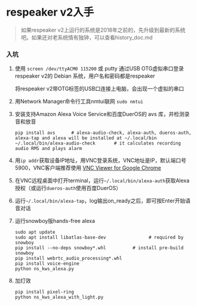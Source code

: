 respeaker v2入手
===============

>如果respeaker v2上运行的系统是2018年之前的，先升级到最新的系统吧。如果还对老系统情有独钟，可以查看history_doc.md

### 入坑
1. 使用 `screen /dev/ttyACM0 115200` 或 putty 通过USB OTG虚拟串口登录respeaker v2的 Debian 系统，用户名和密码都是respeaker

   将respeaker v2带OTG标签的USB口连接上电脑，会出现一个虚拟的串口

2. 用Network Manager命令行工具nmtui联网 `sudo nmtui`
3. 安装支持Amazon Alexa Voice Service和百度DuerOS的 avs 库，并检测录音和放音

   ```
   pip install avs      # alexa-audio-check, alexa-auth, dueros-auth, alexa-tap and alexa will be installed at ~/.local/bin
   ~/.local/bin/alexa-audio-check       # it calculates recording audio RMS and plays alarm
   ```

4. 用`ip addr`获取设备IP地址，用VNC登录系统，VNC地址是IP，默认端口号5900，VNC客户端推荐使用 [VNC Viewer for Google Chrome](https://chrome.google.com/webstore/detail/vnc%C2%AE-viewer-for-google-ch/iabmpiboiopbgfabjmgeedhcmjenhbla?hl=en)
5. 在VNC远程桌面中打开terminal，运行`~/.local/bin/alexa-auth`获取Alexa授权（或运行`dueros-auth`使用百度DuerOS）
6. 运行`~/.local/bin/alexa-tap`，log输出on_ready之后，即可按Enter开始语音对话
7. 运行snowboy版hands-free alexa
   ```
   sudo apt update
   sudo apt install libatlas-base-dev                # required by snowboy
   pip install --no-deps snowboy*.whl          # install pre-build snowboy
   pip install webrtc_audio_processing*.whl
   pip install voice-engine
   python ns_kws_alexa.py
   ```
8. 加灯效
   ```
   pip install pixel-ring
   python ns_kws_alexa_with_light.py
   ```



